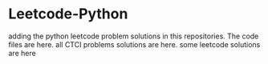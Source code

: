 # Leetcode-Python
adding the python leetcode problem solutions in this repositories. 
The code files are here.
all CTCI problems solutions are here.
some leetcode solutions are here
























































































































































































































































































































































































































































































































































































































































































































